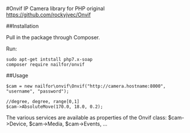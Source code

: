 #Onvif IP Camera library for PHP
original https://github.com/rockyjvec/Onvif

##Installation

Pull in the package through Composer.

Run:
```
sudo apt-get intstall php7.x-soap
composer require nailfor/onvif
```

##Usage

```
$cam = new nailfor\onvif\Onvif("http://camera.hostname:8000", "username", "password");

//degree, degree, range[0,1]
$cam->AbsoluteMove(170.0, 18.0, 0.2); 
```
The various services are available as properties of the Onvif class:
$cam->Device,
$cam->Media,
$cam->Events, 
...
